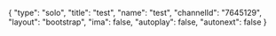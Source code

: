 {
    "type": "solo",
    "title": "test",
    "name": "test",
    "channelId": "7645129",
    "layout": "bootstrap",
    "ima": false,
    "autoplay": false,
    "autonext": false
}